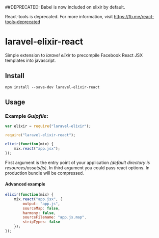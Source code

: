 ##DEPRECATED: Babel is now included on elixir by default.

React-tools is deprecated. For more information, visit https://fb.me/react-tools-deprecated

# laravel-elixir-react

Simple extension to *laravel elixir* to precompile Facebook React JSX templates into javascript.

## Install

```
npm install --save-dev laravel-elixir-react
```

## Usage

### Example *Gulpfile*:

```javascript
var elixir = require("laravel-elixir");

require("laravel-elixir-react");

elixir(function(mix) {
    mix.react("app.jsx");
});

```
First argument is the entry point of your application _(default directory is resources/assets/js)_. In third argument you could pass react options. In production bundle will be compressed.

#### Advanced example

```javascript
elixir(function(mix) {
    mix.react("app.jsx", {
    	output: "app.js",
        sourceMap: false,
        harmony: false,
        sourceFilename: "app.js.map",
        stripTypes: false
    });
});
```
